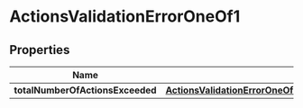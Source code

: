 
# ActionsValidationErrorOneOf1

## Properties
| Name | Type | Description | Notes |
| ------------ | ------------- | ------------- | ------------- |
| **totalNumberOfActionsExceeded** | [**ActionsValidationErrorOneOf1TotalNumberOfActionsExceeded**](ActionsValidationErrorOneOf1TotalNumberOfActionsExceeded.md) |  |  |



